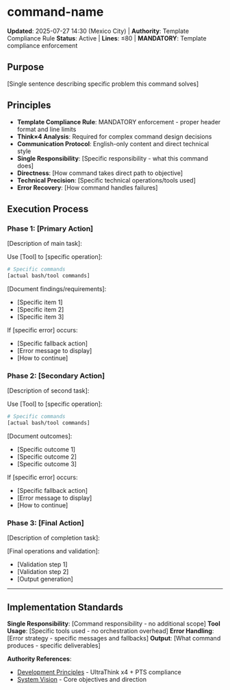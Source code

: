 # command-name

**Updated**: 2025-07-27 14:30 (Mexico City) | **Authority**: Template Compliance Rule
**Status**: Active | **Lines**: ≤80 | **MANDATORY**: Template compliance enforcement

## Purpose

[Single sentence describing specific problem this command solves]

## Principles

- **Template Compliance Rule**: MANDATORY enforcement - proper header format and line limits
- **Think×4 Analysis**: Required for complex command design decisions  
- **Communication Protocol**: English-only content and direct technical style
- **Single Responsibility**: [Specific responsibility - what this command does]
- **Directness**: [How command takes direct path to objective]
- **Technical Precision**: [Specific technical operations/tools used]
- **Error Recovery**: [How command handles failures]

## Execution Process

### Phase 1: [Primary Action]
[Description of main task]:

Use [Tool] to [specific operation]:
```bash
# Specific commands
[actual bash/tool commands]
```

[Document findings/requirements]:
- [Specific item 1]
- [Specific item 2]
- [Specific item 3]

If [specific error] occurs:
- [Specific fallback action]
- [Error message to display]
- [How to continue]

### Phase 2: [Secondary Action]
[Description of second task]:

Use [Tool] to [specific operation]:
```bash
# Specific commands
[actual bash/tool commands]
```

[Document outcomes]:
- [Specific outcome 1]
- [Specific outcome 2]
- [Specific outcome 3]

If [specific error] occurs:
- [Specific fallback action]
- [Error message to display]
- [How to continue]

### Phase 3: [Final Action]
[Description of completion task]:

[Final operations and validation]:
- [Validation step 1]
- [Validation step 2]
- [Output generation]

---

## Implementation Standards

**Single Responsibility**: [Command responsibility - no additional scope]
**Tool Usage**: [Specific tools used - no orchestration overhead]
**Error Handling**: [Error strategy - specific messages and fallbacks]
**Output**: [What command produces - specific deliverables]

**Authority References**:
- [Development Principles](../core/development-principles.md) - UltraThink x4 + PTS compliance
- [System Vision](../vision/overview.md) - Core objectives and direction